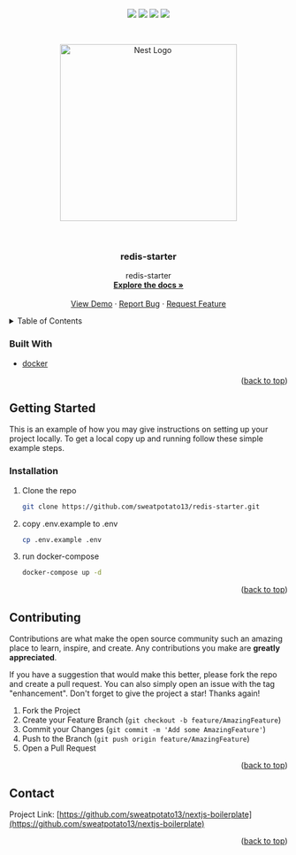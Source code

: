 <div id="top"></div>
<p align="center">
<img src=https://img.shields.io/github/stars/sweatpotato13/redis-starter?style=for-the-badge&logo=appveyor&color=blue />
<img src=https://img.shields.io/github/forks/sweatpotato13/redis-starter?style=for-the-badge&logo=appveyor&color=blue />
<img src=https://img.shields.io/github/issues/sweatpotato13/redis-starter?style=for-the-badge&logo=appveyor&color=informational />
<img src=https://img.shields.io/github/issues-pr/sweatpotato13/redis-starter?style=for-the-badge&logo=appveyor&color=informational />
</p>
<br />
<!-- PROJECT LOGO -->
<p align="center">
  <a href="https://redis.io/" target="blank"><img src="https://i.imgur.com/MH6v93S.png" width="320" alt="Nest Logo" /></a>
</p>

<br />
<div align="center">
  <a href="https://github.com/sweatpotato13/redis-starter">
    <!-- <img src="images/logo.png" alt="Logo" width="80" height="80"> -->
  </a>

<h3 align="center">redis-starter</h3>

  <p align="center">
    redis-starter
    <br />
    <a href="https://github.com/sweatpotato13/redis-starter"><strong>Explore the docs »</strong></a>
    <br />
    <br />
    <a href="https://github.com/sweatpotato13/redis-starter">View Demo</a>
    ·
    <a href="https://github.com/sweatpotato13/redis-starter/issues">Report Bug</a>
    ·
    <a href="https://github.com/sweatpotato13/redis-starter/issues">Request Feature</a>
  </p>
</div>



<!-- TABLE OF CONTENTS -->
<details>
  <summary>Table of Contents</summary>
  <ol>
    <li>
      <ul>
        <li><a href="#built-with">Built With</a></li>
      </ul>
    </li>
    <li>
      <a href="#getting-started">Getting Started</a>
      <ul>
        <li><a href="#prerequisites">Prerequisites</a></li>
        <li><a href="#installation">Installation</a></li>
      </ul>
    </li>
    <li><a href="#usage">Usage</a></li>
    <li><a href="#roadmap">Roadmap</a></li>
    <li><a href="#contributing">Contributing</a></li>
    <li><a href="#license">License</a></li>
    <li><a href="#contact">Contact</a></li>
    <li><a href="#acknowledgments">Acknowledgments</a></li>
  </ol>
</details>



### Built With

* [docker](https://www.docker.com/)

<p align="right">(<a href="#top">back to top</a>)</p>


<!-- GETTING STARTED -->
## Getting Started

This is an example of how you may give instructions on setting up your project locally.
To get a local copy up and running follow these simple example steps.

### Installation

1. Clone the repo
   ```sh
   git clone https://github.com/sweatpotato13/redis-starter.git
   ```

2. copy .env.example to .env
   ```sh
   cp .env.example .env
   ```

3. run docker-compose
    ```sh
    docker-compose up -d
    ```

<p align="right">(<a href="#top">back to top</a>)</p>


<!-- CONTRIBUTING -->
## Contributing

Contributions are what make the open source community such an amazing place to learn, inspire, and create. Any contributions you make are **greatly appreciated**.

If you have a suggestion that would make this better, please fork the repo and create a pull request. You can also simply open an issue with the tag "enhancement".
Don't forget to give the project a star! Thanks again!

1. Fork the Project
2. Create your Feature Branch (`git checkout -b feature/AmazingFeature`)
3. Commit your Changes (`git commit -m 'Add some AmazingFeature'`)
4. Push to the Branch (`git push origin feature/AmazingFeature`)
5. Open a Pull Request

<p align="right">(<a href="#top">back to top</a>)</p>


<!-- CONTACT -->
## Contact

Project Link: [https://github.com/sweatpotato13/nextjs-boilerplate](https://github.com/sweatpotato13/nextjs-boilerplate)

<p align="right">(<a href="#top">back to top</a>)</p>